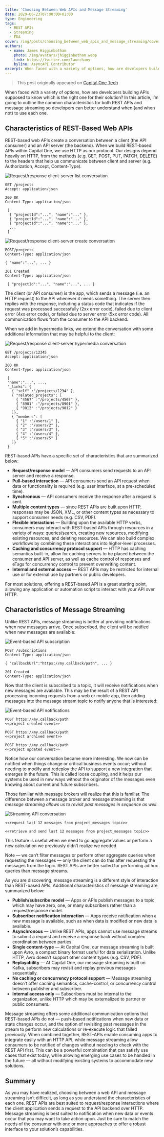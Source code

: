 ```yaml
---
title: 'Choosing Between Web APIs and Message Streaming'
date: 2020-06-23T07:00:00+01:00
type: Engineering
tags:
  - REST APIs
  - Streaming
  - EDA
cover: /img/posts/choosing_between_web_apis_and_message_streaming/cover.webp
authors:
  - name: James Higginbotham
    photo: /img/avatars/jhigginbotham.webp
    link: https://twitter.com/launchany
    byline: AsyncAPI Contributor
excerpt: When faced with a variety of options, how are developers building APIs supposed to know which is the right one for their solution? In this article, I’m going to outline the common characteristics for both REST APIs and message streaming so developers can better understand when (and when not) to use each one.
---
```


> This post originally appeared on [Capital One Tech](https://medium.com/capital-one-tech/choosing-between-rest-web-apis-and-message-streaming-8e2f4813a058)

When faced with a variety of options, how are developers building APIs supposed to know which is the right one for their solution? In this article, I’m going to outline the common characteristics for both REST APIs and message streaming so developers can better understand when (and when not) to use each one.

## Characteristics of REST-Based Web APIs

REST-based web APIs create a conversation between a client (the API consumer) and an API server (the backend). When we build REST-based APIs within Capital One, we use HTTP as our protocol. Our designs depend heavily on HTTP, from the methods (e.g. GET, POST, PUT, PATCH, DELETE) to the headers that help us communicate between client and server (e.g. Authorization, Accept, Content-Type).

![Request/response client-server list conversation](/img/posts/choosing_between_web_apis_and_message_streaming/convo-1.webp)

```
GET /projects
Accept: application/json

200 OK
Content-Type: application/json

 [
  { "projectId":"...", "name":"..." },
  { "projectId":"...", "name":"..." },
  { "projectId":"...", "name":"..." },
  ...
 ]
```

![Request/response client-server create conversation](/img/posts/choosing_between_web_apis_and_message_streaming/convo-2.webp)

```
POST/projects
Content-Type: application/json

{ "name":"...", ... }

201 Created
Content-Type: application/json

 { "projectId":"...", "name":"...", ... }

```

The client (or API consumer) is the app, which sends a message (i.e. an HTTP request) to the API whenever it needs something. The server then replies with the response, including a status code that indicates if the request was processed successfully (2xx error code), failed due to client error (4xx error code), or failed due to server error (5xx error code). All communication flows from the consumer to the API backend.

When we add in hypermedia links, we extend the conversation with some additional information that may be helpful to the client:

![Request/response client-server hypermedia conversation](/img/posts/choosing_between_web_apis_and_message_streaming/convo-3.webp)

```
GET /projects/12345
Accept: application/json

200 OK
Content-Type: application/json

 {
 "name":"...", ...,
 "_links": {
   { "self" :"/projects/1234" },
   { "related_projects": [
     { "4567" :"/projects/4567" },
     { "8901" :"/projects/8901" },
     { "9012" :"/projects/9012" }
   ]},
   { "members": [
     { "1" :"/users/1" },
     { "2" :"/users/2" },
     { "3" :"/users/3" },
     { "4" :"/users/4" },
     { "5" :"/users/5" }
   ]}
 }
```

REST-based APIs have a specific set of characteristics that are summarized below:

- **Request/response model** — API consumers send requests to an API server and receive a response.
- **Pull-based interaction** — API consumers send an API request when data or functionality is required (e.g. user interface, at a pre-scheduled time).
- **Synchronous** — API consumers receive the response after a request is sent.
- **Multiple content types** — since REST APIs are built upon HTTP, responses may be JSON, XML, or other content types as necessary to support consumer needs (e.g. CSV, PDF).
- **Flexible interactions** — Building upon the available HTTP verbs, consumers may interact with REST-based APIs through resources in a variety of ways: queries/search, creating new resources, modifying existing resources, and deleting resources. We can also build complex workflows by combining these interactions into higher-level processes.
- **Caching and concurrency protocol support** — HTTP has caching semantics built-in, allow for caching servers to be placed between the consumer and API server, as well as cache control of responses and eTags for concurrency control to prevent overwriting content.
- **Internal and external access** — REST APIs may be restricted for internal use or for external use by partners or public developers.

For most solutions, offering a REST-based API is a great starting point, allowing any application or automation script to interact with your API over HTTP.

## Characteristics of Message Streaming

Unlike REST APIs, message streaming is better at providing notifications when new messages arrive. Once subscribed, the client will be notified when new messages are available:

![Event-based API subscription](/img/posts/choosing_between_web_apis_and_message_streaming/convo-4.webp)

```
POST /subscriptions
Content-Type: application/json

{ "callbackUrl":"https://my.callback/path", ... }

201 Created
Content-Type: application/json

```

Now that the client is subscribed to a topic, it will receive notifications when new messages are available. This may be the result of a REST API processing incoming requests from a web or mobile app, then adding messages into the message stream topic to notify anyone that is interested:

![Event-based API notifications](/img/posts/choosing_between_web_apis_and_message_streaming/convo-5.webp)

```
POST https://my.callback/path
<<project created event>>

POST https://my.callback/path
<<project archived event>>

POST https://my.callback/path
<<project updated event>>
```

Notice how our conversation became more interesting. We now can be notified when things change or critical business events occur; without needing to modify and redeploy the API to support a new integration that emerges in the future. This is called loose coupling, and it helps our systems be used in new ways without the originator of the messages even knowing about current and future subscribers.

Those familiar with message brokers will realize that this is familiar. The difference between a message broker and message streaming is that _message streaming allows us to revisit past messages in sequence as well_:

![Streaming API conversation](/img/posts/choosing_between_web_apis_and_message_streaming/convo-6.webp)

```
<<request last 12 messages from project_messages topic>>

<<retrieve and send last 12 messages from project_messages topic>>
```

This feature is useful when we need to go aggregate values or perform a new calculation we previously didn’t realize we needed.

Note — we can’t filter messages or perform other aggregate queries when requesting the messages — only the client can do this after requesting the messages from the topic. REST APIs are better suited for performing ad hoc queries than message streams.

As you are discovering, message streaming is a different style of interaction than REST-based APIs. Additional characteristics of message streaming are summarized below:

- **Publish/subscribe model** — Apps or APIs publish messages to a topic which may have zero, one, or many subscribers rather than a request/response model.
- **Subscriber notification interaction** — Apps receive notification when a new message is available, such as when data is modified or new data is available.
- **Asynchronous** — Unlike REST APIs, apps cannot use message streams to submit a request and receive a response back without complex coordination between parties.
- **Single content-type** — At Capital One, our message streaming is built upon Avro, a compact binary format useful for data serialization. Unlike HTTP, Avro doesn’t support other content types (e.g. CSV, PDF).
- **Replayability** — At Capital One, our message streaming is built on Kafka, subscribers may revisit and replay previous messages sequentially.
- **No caching or concurrency protocol support** — Message streaming doesn’t offer caching semantics, cache-control, or concurrency control between publisher and subscriber.
- **Internal access only** — Subscribers must be internal to the organization, unlike HTTP which may be externalized to partner or public consumers.

Message streaming offers some additional communication options that REST-based APIs do not — push-based notifications when new data or state changes occur, and the option of revisiting past messages in the stream to perform new calculations or re-execute logic that failed previously. When combined together, REST-APIs enable consuming apps to integrate easily with an HTTP API, while message streaming allow consumers to be notified of changes without needing to check with the REST API first. This can be a powerful combination that can satisfy use cases that exist today, while allowing emerging use cases to be handled in the future — all without modifying existing systems to accommodate new solutions.

## Summary

As you may have realized, choosing between a web API and message streaming isn’t difficult, as long as you understand the characteristics of each one. REST APIs are best suited to request/response interactions where the client application sends a request to the API backend over HTTP. Message streaming is best suited to notification when new data or events occur that you may want to take action upon. Just be sure to match the needs of the consumer with one or more approaches to offer a robust interface to your solution’s capabilities.
